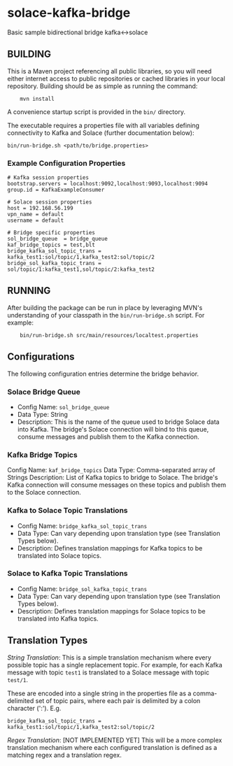 # solace-kafka-bridge
Basic sample bidirectional bridge kafka&lt;->solace


## BUILDING

This is a Maven project referencing all public libraries, so you will need 
either internet access to public repositories or cached libraries in your 
local repository. Building should be as simple as running the command:

        mvn install

A convenience startup script is provided in the `bin/` directory.

The executable requires a properties file with all variables defining connectivity 
to Kafka and Solace (further documentation below):

`bin/run-bridge.sh <path/to/bridge.properties>`

### Example Configuration Properties

```
# Kafka session properties
bootstrap.servers = localhost:9092,localhost:9093,localhost:9094
group.id = KafkaExampleConsumer

# Solace session properties
host = 192.168.56.199
vpn_name = default
username = default

# Bridge specific properties
sol_bridge_queue  = bridge_queue
kaf_bridge_topics = test,blt
bridge_kafka_sol_topic_trans = kafka_test1:sol/topic/1,kafka_test2:sol/topic/2
bridge_sol_kafka_topic_trans = sol/topic/1:kafka_test1,sol/topic/2:kafka_test2
```


## RUNNING

After building the package can be run in place by leveraging MVN's understanding 
of your classpath in the `bin/run-bridge.sh` script. For example:

        bin/run-bridge.sh src/main/resources/localtest.properties

## Configurations

The following configuration entries determine the bridge behavior.

### Solace Bridge Queue

* Config Name: `sol_bridge_queue`
* Data Type: String
* Description: This is the name of the queue used to bridge Solace data into Kafka. 
The bridge's Solace connection will bind to this queue, consume messages and publish 
them to the Kafka connection.

### Kafka Bridge Topics

Config Name: `kaf_bridge_topics`
Data Type: Comma-separated array of Strings
Description: List of Kafka topics to bridge to Solace. The bridge's Kafka connection 
will consume messages on these topics and publish them to the Solace connection.

### Kafka to Solace Topic Translations

* Config Name: `bridge_kafka_sol_topic_trans`
* Data Type: Can vary depending upon translation type (see Translation Types below).
* Description: Defines translation mappings for Kafka topics to be translated into 
Solace topics.

### Solace to Kafka Topic Translations

* Config Name: `bridge_sol_kafka_topic_trans`
* Data Type: Can vary depending upon translation type (see Translation Types below).
* Description: Defines translation mappings for Solace topics to be translated into 
Kafka topics.

## Translation Types

_String Translation_: This is a simple translation mechanism where every possible 
topic has a single replacement topic. For example, for each Kafka message with 
topic `test1` is translated to a Solace message with topic `test/1`.

These are encoded into a single string in the properties file as a comma-delimited 
set of topic pairs, where each pair is delimited by a colon character (':'). E.g.

    bridge_kafka_sol_topic_trans = kafka_test1:sol/topic/1,kafka_test2:sol/topic/2 

_Regex Translation_: [NOT IMPLEMENTED YET] This will be a more complex translation 
mechanism where each configured translation is defined as a matching regex and a 
translation regex. 
